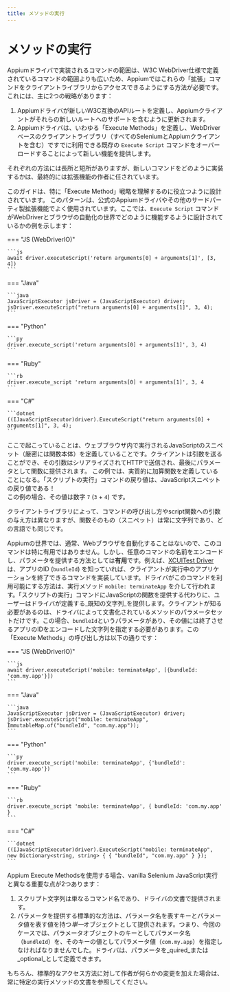 ```yaml
---
title: メソッドの実行
---
```


# メソッドの実行

<!-- Because the scope of commands implemented in Appium drivers is broader than the scope of commands defined by the W3C WebDriver spec, Appium needs a way for these "extended" commands to be accessible by client libraries. There are two main strategies for this: -->
Appiumドライバで実装されるコマンドの範囲は、W3C WebDriver仕様で定義されているコマンドの範囲よりも広いため、Appiumではこれらの「拡張」コマンドをクライアントライブラリからアクセスできるようにする方法が必要です。   
これには、主に2つの戦略があります：

<!-- 1. Appium drivers define new W3C-compatible API routes, and Appium clients are updated to include support for those new routes.
2. Appium drivers define so-called "Execute Methods" which provide new functionality by overloading the existing `Execute Script` command which is already available in any WebDriver-based client library (including all Selenium and Appium clients). -->
1. Appiumドライバが新しいW3C互換のAPIルートを定義し、Appiumクライアントがそれらの新しいルートへのサポートを含むように更新されます。
2. Appiumドライバは、いわゆる「Execute Methods」を定義し、WebDriverベースのクライアントライブラリ（すべてのSeleniumとAppiumクライアントを含む）ですでに利用できる既存の `Execute Script` コマンドをオーバーロードすることによって新しい機能を提供します。

<!-- There are pros and cons for each strategy, but it is ultimately up to the extension author to decide how they wish implement new commands.  -->
それぞれの方法には長所と短所がありますが、新しいコマンドをどのように実装するかは、最終的には拡張機能の作者に任されています。

<!-- This guide is designed to specifically help you understand the "Execute Method" strategy.  This pattern is commonly used in official Appium drivers and other third-party extensions. Here's an example of how the `Execute Script` command is designed to work in the world of WebDriver and browser automation: -->
このガイドは、特に「Execute Method」戦略を理解するのに役立つように設計されています。 このパターンは、公式のAppiumドライバやその他のサードパーティ製拡張機能でよく使用されています。ここでは、`Execute Script` コマンドがWebDriverとブラウザの自動化の世界でどのように機能するように設計されているかの例を示します：

=== "JS (WebDriverIO)"

    ```js
    await driver.executeScript('return arguments[0] + arguments[1]', [3, 4])
    ```

=== "Java"

    ```java
    JavaScriptExecutor jsDriver = (JavaScriptExecutor) driver;
    jsDriver.executeScript("return arguments[0] + arguments[1]", 3, 4);
    ```

=== "Python"

    ```py
    driver.execute_script('return arguments[0] + arguments[1]', 3, 4)
    ```

=== "Ruby"

    ```rb
    driver.execute_script 'return arguments[0] + arguments[1]', 3, 4
    ```

=== "C#"

    ```dotnet
    ((IJavaScriptExecutor)driver).ExecuteScript("return arguments[0] + arguments[1]", 3, 4);
    ```

<!-- What's happening here is that we are defining a snippet of JavaScript (technically, a function body) to be executed within the web browser. The client can send arguments which are serialized, sent over HTTP, and finally provided to the function as parameters.  In this example, we are essentially defining an addition function. The return value of the `Execute Script` command is whatever the return value of the JavaScript snippet is! In the case of this example, that value would be the number `7` (`3`+ `4`). -->
ここで起こっていることは、ウェブブラウザ内で実行されるJavaScriptのスニペット（厳密には関数本体）を定義していることです。クライアントは引数を送ることができ、その引数はシリアライズされてHTTPで送信され、最後にパラメータとして関数に提供されます。 この例では、実質的に加算関数を定義していることになる。「スクリプトの実行」コマンドの戻り値は、JavaScriptスニペットの戻り値である！   
この例の場合、その値は数字 `7` (`3` + `4`) です。

<!-- Each client library has its own way of calling the command and providing any arguments to the script function, but the function itself—the snippet—is always a string and is the same across all languages. -->
クライアントライブラリによって、コマンドの呼び出し方やscript関数への引数の与え方は異なりますが、関数そのもの（スニペット）は常に文字列であり、どの言語でも同じです。

<!-- In the world of Appium, we are usually not automating a web browser, which means this command is not particularly useful. But it *is* useful as a way to encode the name of an arbitrary command and to provide parameters. For example, the [XCUITest Driver](https://github.com/appium/appium-xcuitest-driver) has implemented a command that lets a client terminate a running application if you know the ID (the `bundleId`) of the app. The way that the driver makes this command available is via the Execute Method `mobile: terminateApp`. Instead of providing a JavaScript function to the "Execute Script" command, the user provides a _known string_ as defined by the driver. The only other thing a client needs to know is the set of parameters for the method, which are documented by the driver. In this case, we have a parameter named `bundleId`, whose value should be a string encoding the ID of the app to terminate. Here is how this Execute Method would be called: -->
Appiumの世界では、通常、Webブラウザを自動化することはないので、このコマンドは特に有用ではありません。しかし、任意のコマンドの名前をエンコードし、パラメータを提供する方法としては**有用**です。例えば、[XCUITest Driver](https://github.com/appium/appium-xcuitest-driver) は、アプリのID (`bundleId`) を知っていれば、クライアントが実行中のアプリケーションを終了できるコマンドを実装しています。ドライバがこのコマンドを利用可能にする方法は、実行メソッド `mobile: terminateApp` を介して行われます。「スクリプトの実行」コマンドにJavaScriptの関数を提供する代わりに、ユーザーはドライバが定義する_既知の文字列_を提供します。クライアントが知る必要があるのは、ドライバによって文書化されているメソッドのパラメータセットだけです。この場合、`bundleId`というパラメータがあり、その値には終了させるアプリのIDをエンコードした文字列を指定する必要があります。この「Execute Methods」の呼び出し方は以下の通りです：

=== "JS (WebDriverIO)"

    ```js
    await driver.executeScript('mobile: terminateApp', [{bundleId: 'com.my.app'}])
    ```

=== "Java"

    ```java
    JavaScriptExecutor jsDriver = (JavaScriptExecutor) driver;
    jsDriver.executeScript("mobile: terminateApp", ImmutableMap.of("bundleId", "com.my.app"));
    ```

=== "Python"

    ```py
    driver.execute_script('mobile: terminateApp', {'bundleId': 'com.my.app'})
    ```

=== "Ruby"

    ```rb
    driver.execute_script 'mobile: terminateApp', { bundleId: 'com.my.app' }
    ```

=== "C#"

    ```dotnet
    ((IJavaScriptExecutor)driver).ExecuteScript("mobile: terminateApp", new Dictionary<string, string> { { "bundleId", "com.my.app" } });
    ```

<!-- There are two important differences in using Appium Execute Methods from vanilla Selenium JavaScript execution: -->
Appium Execute Methodsを使用する場合、vanilla Selenium JavaScript実行と異なる重要な点が2つあります：

<!-- 1. The script string is just a command name; it will be provided by the driver documentation
1. The standard way to provide parameters is as a *single* object with keys representing parameter names and values representing parameter values. So in this case, we had to specify both the parameter name (`bundleId`) as the key of the parameters object, and the parameter value (`com.my.app`) as the value for that key. A driver can define parameters as _required_ or _optional_. -->
1. スクリプト文字列は単なるコマンド名であり、ドライバの文書で提供されます。
1. パラメータを提供する標準的な方法は、パラメータ名を表すキーとパラメータ値を表す値を持つ*単一*オブジェクトとして提供されます。つまり、今回のケースでは、パラメータオブジェクトのキーとしてパラメータ名（`bundleId`）を、そのキーの値としてパラメータ値（`com.my.app`）を指定しなければなりませんでした。ドライバは、パラメータを_quired_または_optional_として定義できます。

<!-- Of course, always refer to the documentation for the particular Execute Method in case the author has made any alterations to the standard access method. -->
もちろん、標準的なアクセス方法に対して作者が何らかの変更を加えた場合は、常に特定の実行メソッドの文書を参照してください。
